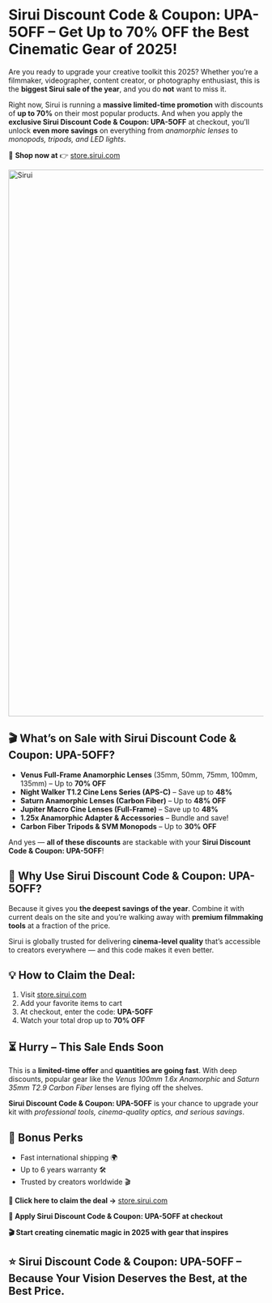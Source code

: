 <h1> Sirui Discount Code & Coupon: UPA-5OFF – Get Up to 70% OFF the Best Cinematic Gear of 2025!</h1>
<p>Are you ready to upgrade your creative toolkit this 2025? Whether you’re a filmmaker, videographer, content creator, or photography enthusiast, this is the <strong>biggest Sirui sale of the year</strong>, and you do <strong>not</strong> want to miss it.</p>
<p>Right now, Sirui is running a <strong>massive limited-time promotion</strong> with discounts of <strong>up to 70%</strong> on their most popular products. And when you apply the <strong>exclusive Sirui Discount Code & Coupon: UPA-5OFF</strong> at checkout, you’ll unlock <strong>even more savings</strong> on everything from <em>anamorphic lenses</em> to <em>monopods, tripods, and LED lights</em>.</p>
<p>🛒 <strong>Shop now at</strong> 👉 <a href="https://store.sirui.com/?sca_ref=8845442.lYfQapkN7X&utm_source=affiliates&utm_medium=uppromote&utm_campaign=8845442" target="_blank" rel="noopener noreferrer">store.sirui.com</a></p>
<img src="https://images.mirror-media.xyz/publication-images/-EA0HxVf3MamRzJ5gS83p.png?height=315&width=630" alt="Sirui" width="1080">
<h2>🎬 What’s on Sale with Sirui Discount Code & Coupon: UPA-5OFF?</h2>
<ul>
<li><strong>Venus Full-Frame Anamorphic Lenses</strong> (35mm, 50mm, 75mm, 100mm, 135mm) – Up to <strong>70% OFF</strong></li>
<li><strong>Night Walker T1.2 Cine Lens Series (APS-C)</strong> – Save up to <strong>48%</strong></li>
<li><strong>Saturn Anamorphic Lenses (Carbon Fiber)</strong> – Up to <strong>48% OFF</strong></li>
<li><strong>Jupiter Macro Cine Lenses (Full-Frame)</strong> – Save up to <strong>48%</strong></li>
<li><strong>1.25x Anamorphic Adapter & Accessories</strong> – Bundle and save!</li>
<li><strong>Carbon Fiber Tripods & SVM Monopods</strong> – Up to <strong>30% OFF</strong></li>
</ul>
<p>And yes — <strong>all of these discounts</strong> are stackable with your <strong>Sirui Discount Code & Coupon: UPA-5OFF</strong>!</p>
<h2>🎯 Why Use Sirui Discount Code & Coupon: UPA-5OFF?</h2>
<p>Because it gives you <strong>the deepest savings of the year</strong>. Combine it with current deals on the site and you’re walking away with <strong>premium filmmaking tools</strong> at a fraction of the price.</p>
<p>Sirui is globally trusted for delivering <strong>cinema-level quality</strong> that’s accessible to creators everywhere — and this code makes it even better.</p>
<h2>💡 How to Claim the Deal:</h2>
<ol>
<li>Visit <a href="https://store.sirui.com/?sca_ref=8845442.lYfQapkN7X&utm_source=affiliates&utm_medium=uppromote&utm_campaign=8845442" target="_blank" rel="noopener noreferrer">store.sirui.com</a></li>
<li>Add your favorite items to cart</li>
<li>At checkout, enter the code: <strong>UPA-5OFF</strong></li>
<li>Watch your total drop up to <strong>70% OFF</strong></li>
</ol>
<h2>⏳ Hurry – This Sale Ends Soon</h2>
<p>This is a <strong>limited-time offer</strong> and <strong>quantities are going fast</strong>. With deep discounts, popular gear like the <em>Venus 100mm 1.6x Anamorphic</em> and <em>Saturn 35mm T2.9 Carbon Fiber</em> lenses are flying off the shelves.</p>
<p><strong>Sirui Discount Code & Coupon: UPA-5OFF</strong> is your chance to upgrade your kit with <em>professional tools, cinema-quality optics, and serious savings</em>.</p>
<h2>🚀 Bonus Perks</h2>
<ul>
<li>Fast international shipping 🌍</li>
<li>Up to 6 years warranty 🛠️</li>
<li>Trusted by creators worldwide 🎬</li>
</ul>
<p><strong>🎯 Click here to claim the deal →</strong> <a href="https://store.sirui.com/?sca_ref=8845442.lYfQapkN7X&utm_source=affiliates&utm_medium=uppromote&utm_campaign=8845442" target="_blank" rel="noopener noreferrer">store.sirui.com</a></p>
<p><strong>🛒 Apply Sirui Discount Code & Coupon: UPA-5OFF at checkout</strong></p>
<p><strong>🎬 Start creating cinematic magic in 2025 with gear that inspires</strong></p>
<h2>⭐ Sirui Discount Code & Coupon: UPA-5OFF – Because Your Vision Deserves the Best, at the Best Price.</h2>
</body>
</html>
